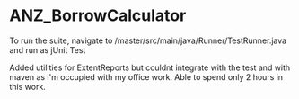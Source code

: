 # ANZ_BorrowCalculator


To run the suite, navigate to /master/src/main/java/Runner/TestRunner.java and run as jUnit Test

Added utilities for ExtentReports but couldnt integrate with the test and with maven as i'm occupied with my office work. Able to spend only 2 hours in this work.
